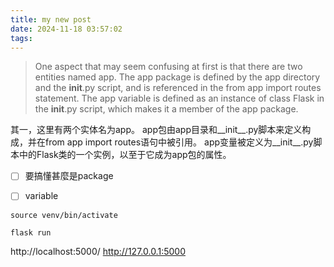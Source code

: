 ```yaml
---
title: my new post
date: 2024-11-18 03:57:02
tags:
---
```


>One aspect that may seem confusing at first is that there are two entities named app. The app package is defined by the app directory and the __init__.py script, and is referenced in the from app import routes statement. The app variable is defined as an instance of class Flask in the __init__.py script, which makes it a member of the app package.

其一，这里有两个实体名为app。 app包由app目录和__init__.py脚本来定义构成，并在from app import routes语句中被引用。 app变量被定义为__init__.py脚本中的Flask类的一个实例，以至于它成为app包的属性。

- [ ] 要搞懂甚麼是package
- [ ] variable 




`source venv/bin/activate`

`flask run`

http://localhost:5000/
http://127.0.0.1:5000